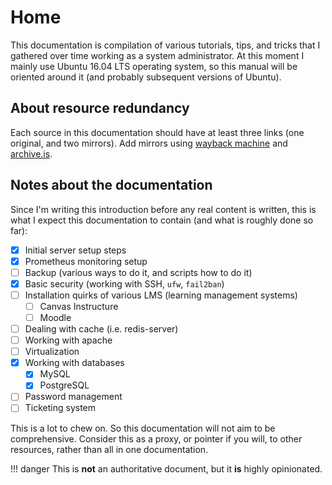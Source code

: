 # Home

This documentation is compilation of various tutorials, tips, and tricks that I gathered over time working as a system administrator. At this moment I mainly use Ubuntu 16.04 LTS operating system, so this manual will be oriented around it (and probably subsequent versions of Ubuntu).

## About resource redundancy

Each source in this documentation should have at least three links (one original, and two mirrors). Add mirrors using [wayback machine](https://web.archive.org/) and [archive.is](http://archive.is/).

## Notes about the documentation

Since I'm writing this introduction before any real content is written, this is what I expect this documentation to contain (and what is roughly done so far):

* [x] Initial server setup steps
* [x] Prometheus monitoring setup
* [ ] Backup (various ways to do it, and scripts how to do it)
* [x] Basic security (working with SSH, `ufw`, `fail2ban`)
* [ ] Installation quirks of various LMS (learning management systems)
    * [ ] Canvas Instructure
    * [ ] Moodle
* [ ] Dealing with cache (i.e. redis-server)
* [ ] Working with apache
* [ ] Virtualization
* [x] Working with databases
    * [x] MySQL
    * [x] PostgreSQL
* [ ] Password management
* [ ] Ticketing system

This is a lot to chew on. So this documentation will not aim to be comprehensive. Consider this as a proxy, or pointer if you will, to other resources, rather than all in one documentation.

!!! danger
    This is **not** an authoritative document, but it **is** highly opinionated.
